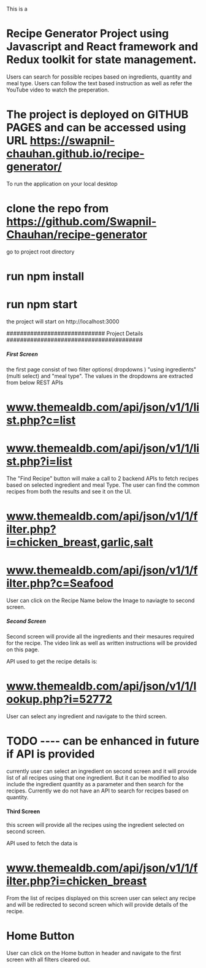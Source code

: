 This is a

# Recipe Generator Project using Javascript and React framework and Redux toolkit for state management.

Users can search for possible recipes based on ingredients, quantity and meal type.
Users can follow the text based instruction as well as refer the YouTube video to watch the preperation.

# The project is deployed on GITHUB PAGES and can be accessed using URL https://swapnil-chauhan.github.io/recipe-generator/

To run the application on your local desktop

# clone the repo from https://github.com/Swapnil-Chauhan/recipe-generator

go to project root directory

# run npm install

# run npm start

the project will start on http://localhost:3000

############################# Project Details ########################################

##### First Screen

the first page consist of two filter options( dropdowns ) "using ingredients" (multi select) and "meal type".
The values in the dropdowns are extracted from below REST APIs

# www.themealdb.com/api/json/v1/1/list.php?c=list

# www.themealdb.com/api/json/v1/1/list.php?i=list

The "Find Recipe" button will make a call to 2 backend APIs to fetch recipes based on selected ingredient and meal Type.
The user can find the common recipes from both the results and see it on the UI.

# www.themealdb.com/api/json/v1/1/filter.php?i=chicken_breast,garlic,salt

# www.themealdb.com/api/json/v1/1/filter.php?c=Seafood

User can click on the Recipe Name below the Image to naviagte to second screen.

##### Second Screen

Second screen will provide all the ingredients and their mesaures required for the recipe.
The video link as well as written instructions will be provided on this page.

API used to get the recipe details is:

# www.themealdb.com/api/json/v1/1/lookup.php?i=52772

User can select any ingredient and navigate to the third screen.

# TODO ---- can be enhanced in future if API is provided

currently user can select an ingredient on second screen and it will provide list of all recipes using that one ingredient.
But it can be modified to also include the ingredient quantity as a parameter and then search for the recipes.
Currently we do not have an API to search for recipes based on quantity.

#### Third Screen

this screen will provide all the recipes using the ingredient selected on second screen.

API used to fetch the data is

# www.themealdb.com/api/json/v1/1/filter.php?i=chicken_breast

From the list of recipes displayed on this screen user can select any recipe and will be redirected to second screen which will provide details of the recipe.

# Home Button

User can click on the Home button in header and navigate to the first screen with all filters cleared out.
